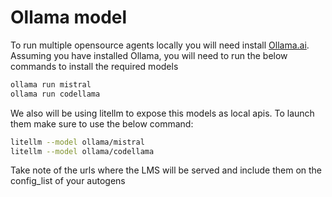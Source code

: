 # Ollama model

To run multiple opensource agents locally you will need install [Ollama.ai](https://ollama.com/download). Assuming you have installed Ollama, you will need to run the below commands to install the required models

```bash
ollama run mistral 
ollama run codellama
```

We also will be using litellm to expose this models as local apis. To launch them make sure to use the below command:

```bash
litellm --model ollama/mistral
litellm --model ollama/codellama
```

Take note of the urls where the LMS will be served and include them on the config_list of your autogens


